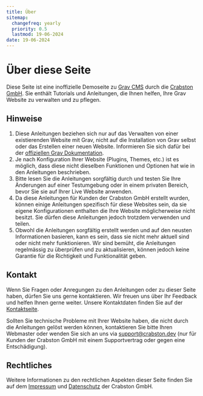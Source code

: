 ```yaml
---
title: Über
sitemap:
  changefreq: yearly
  priority: 0.5
  lastmod: 19-06-2024
date: 19-06-2024
---
```


# Über diese Seite

Diese Seite ist eine inoffizielle Demoseite zu [Grav CMS](https://getgrav.org) durch die [Crabston GmbH](https://crabston.ch). Sie enthält Tutorials und Anleitungen, die Ihnen helfen, Ihre Grav Website zu verwalten und zu pflegen.

## Hinweise

1. Diese Anleitungen beziehen sich nur auf das Verwalten von einer existierenden Website mit Grav, nicht auf die Installation von Grav selbst oder das Erstellen einer neuen Website. Informieren Sie sich dafür bei der [offiziellen Grav Dokumentation](https://learn.getgrav.org).
2. Je nach Konfiguration Ihrer Website (Plugins, Themes, etc.) ist es möglich, dass diese nicht dieselben Funktionen und Optionen hat wie in den Anleitungen beschrieben.
3. Bitte lesen Sie die Anleitungen sorgfältig durch und testen Sie Ihre Änderungen auf einer Testumgebung oder in einem privaten Bereich, bevor Sie sie auf Ihrer Live Website anwenden. 
4. Da diese Anleitungen für Kunden der Crabston GmbH erstellt wurden, können einige Anleitungen spezifisch für diese Websites sein, da sie eigene Konfigurationen enthalten die Ihre Website möglicherweise nicht besitzt. Sie dürfen diese Anleitungen jedoch trotzdem verwenden und teilen.
5. Obwohl die Anleitungen sorgfältig erstellt werden und auf den neusten Informationen basieren, kann es sein, dass sie nicht mehr aktuell sind oder nicht mehr funktionieren. Wir sind bemüht, die Anleitungen regelmässig zu überprüfen und zu aktualisieren, können jedoch keine Garantie für die Richtigkeit und Funktionalität geben.

## Kontakt

Wenn Sie Fragen oder Anregungen zu den Anleitungen oder zu dieser Seite haben, dürfen Sie uns gerne kontaktieren. Wir freuen uns über Ihr Feedback und helfen Ihnen gerne weiter. Unsere Kontaktdaten finden Sie auf der [Kontaktseite](https://crabston.ch/über/kontakt).

Sollten Sie technische Probleme mit Ihrer Website haben, die nicht durch die Anleitungen gelöst werden können, kontaktieren Sie bitte Ihren Webmaster oder wenden Sie sich an uns via [support@crabston.dev](mailto:support@crabston.dev) (nur für Kunden der Crabston GmbH mit einem Supportvertrag oder gegen eine Entschädigung).

## Rechtliches

Weitere Informationen zu den rechtlichen Aspekten dieser Seite finden Sie auf dem [Impressum](https://crabston.ch/über/impressum) und [Datenschutz](https://crabston.ch/über/datenschutz) der Crabston GmbH.
